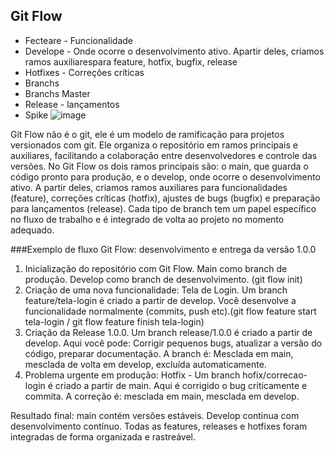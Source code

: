 ## Git Flow


* Fecteare - Funcionalidade
* Develope - Onde ocorre o desenvolvimento ativo. Apartir deles, criamos ramos auxiliarespara feature, hotfix, bugfix, release
* Hotfixes - Correções críticas
* Branchs
* Branchs Master
* Release - lançamentos
* Spike
![image](https://github.com/user-attachments/assets/9a7308e4-1518-4d5c-87d1-95e4d3c2d532)




Git Flow não é o git, ele é um modelo de ramificação para projetos versionados com git. Ele organiza o repositório em ramos principais e auxiliares, facilitando a colaboração entre desenvolvedores e controle das versões.
No Git Flow os dois ramos principais são: o main, que guarda o código pronto para produção, e o develop, onde ocorre o desenvolvimento ativo. A partir deles, criamos ramos auxiliares para funcionalidades (feature), correções críticas (hotfix), ajustes de bugs (bugfix) e preparação para lançamentos (release). Cada tipo de branch tem um papel específico no fluxo de trabalho e é integrado de volta ao projeto no momento adequado.
<br>

###Exemplo de fluxo Git Flow: desenvolvimento e entrega da versão 1.0.0
1. Inicialização do repositório com Git Flow. Main como branch de produção. Develop como branch de desenvolvimento. (git flow init)
2. Criação de uma nova funcionalidade: Tela de Login. Um branch feature/tela-login é criado a partir de develop. Você desenvolve a funcionalidade normalmente (commits, push etc).(git flow feature start tela-login / git flow feature finish tela-login)
3. Criação da Release 1.0.0. Um branch release/1.0.0 é criado a partir de develop. Aqui você pode: Corrigir pequenos bugs, atualizar a versão do código, preparar documentação. A branch é: Mesclada em main, mesclada de volta em develop, excluída automaticamente.
4. Problema urgente em produção: Hotfix - Um branch hofix/correcao-login é criado a partir de main. Aqui é corrigido o bug criticamente e commita. A correção é: mesclada em main, mesclada em develop.

Resultado final: main contém versões estáveis. Develop continua com desenvolvimento contínuo. Todas as features, releases e hotfixes foram integradas de forma organizada e rastreável.




